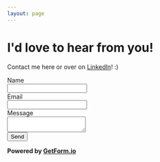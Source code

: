 ```yaml
---
layout: page
---
```


# I'd love to hear from you!
Contact me here or over on [LinkedIn](https://www.linkedin.com/in/chelseagille)! :)
<form action="https://getform.io/f/6487afa3-701c-444b-867b-5a532a79bfef" method="POST" name="contact" id="contact">
    Name <br>
    <input type="text" name="name"><br>
    Email <br>
    <input type="email" name="email"><br>
    Message <br>
    <textarea name="message" form="contact" maxlength="2200"></textarea><br>
    <button for="contact" type="submit">Send</button>
</form>

**Powered by [GetForm.io](https://getform.io)**